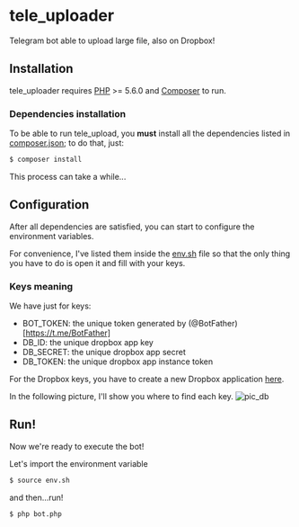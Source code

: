# tele_uploader
Telegram bot able to upload large file, also on Dropbox!

## Installation

tele_uploader requires [PHP](http://php.net/downloads.php) >= 5.6.0 and [Composer](https://getcomposer.org/) to run.

### Dependencies installation

To be able to run tele_upload, you **must** install all the dependencies listed in [composer.json](/composer.json); to do that, just:

```sh
$ composer install
```

This process can take a while...

## Configuration

After all dependencies are satisfied, you can start to configure the environment variables.

For convenience, I've listed them inside the [env.sh](/env.sh) file so that the only thing you have to do is open it and fill with your keys.

### Keys meaning

We have just for keys:

- BOT_TOKEN: the unique token generated by (@BotFather)[https://t.me/BotFather]
- DB_ID: the unique dropbox app key
- DB_SECRET: the unique dropbox app secret
- DB_TOKEN: the unique dropbox app instance token

For the Dropbox keys, you have to create a new Dropbox application [here](https://www.dropbox.com/developers/apps).

In the following picture, I'll show you where to find each key.
![pic_db](/pics/pic_db)

## Run!

Now we're ready to execute the bot!

Let's import the environment variable

```sh
$ source env.sh
```

and then...run!

```sh
$ php bot.php
```

